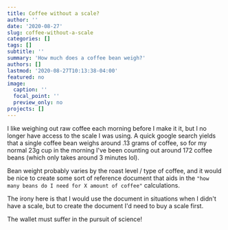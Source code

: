 ```yaml
---
title: Coffee without a scale?
author: ''
date: '2020-08-27'
slug: coffee-without-a-scale
categories: []
tags: []
subtitle: ''
summary: 'How much does a coffee bean weigh?'
authors: []
lastmod: '2020-08-27T10:13:38-04:00'
featured: no
image:
  caption: ''
  focal_point: ''
  preview_only: no
projects: []
---
```


I like weighing out raw coffee each morning before I make it it, but I no longer have access to the scale I was using. A quick google search yields that a single coffee bean weighs around .13 grams of coffee, so for my normal 23g cup in the morning I've been counting out around 172 coffee beans (which only takes around 3 minutes lol).

Bean weight probably varies by the roast level / type of coffee, and it would be nice to create some sort of reference document that aids in the `"how many beans do I need for X amount of coffee"` calculations.

The irony here is that I would use the document in situations when I didn't have a scale, but to create the document I'd need to buy a scale first. 

The wallet must suffer in the pursuit of science! 
